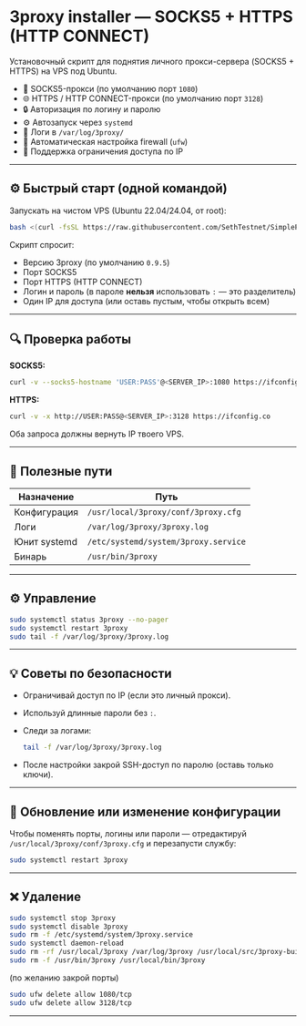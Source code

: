 # 3proxy installer — SOCKS5 + HTTPS (HTTP CONNECT)

Установочный скрипт для поднятия личного прокси-сервера (SOCKS5 + HTTPS) на VPS под Ubuntu.

* 🚀 SOCKS5-прокси (по умолчанию порт `1080`)
* 🌐 HTTPS / HTTP CONNECT-прокси (по умолчанию порт `3128`)
* 🔒 Авторизация по логину и паролю
* ⚙️ Автозапуск через `systemd`
* 📜 Логи в `/var/log/3proxy/`
* 🧱 Автоматическая настройка firewall (`ufw`)
* 💾 Поддержка ограничения доступа по IP

---

## ⚙️ Быстрый старт (одной командой)

Запускать на чистом VPS (Ubuntu 22.04/24.04, от root):

```bash
bash <(curl -fsSL https://raw.githubusercontent.com/SethTestnet/SimpleProxySocksHttps/main/install_3proxy_socks5_https.sh)
```

Скрипт спросит:

* Версию 3proxy (по умолчанию `0.9.5`)
* Порт SOCKS5
* Порт HTTPS (HTTP CONNECT)
* Логин и пароль
  (в пароле **нельзя** использовать `:` — это разделитель)
* Один IP для доступа (или оставь пустым, чтобы открыть всем)

---

## 🔍 Проверка работы

**SOCKS5:**

```bash
curl -v --socks5-hostname 'USER:PASS'@<SERVER_IP>:1080 https://ifconfig.co
```

**HTTPS:**

```bash
curl -v -x http://USER:PASS@<SERVER_IP>:3128 https://ifconfig.co
```

Оба запроса должны вернуть IP твоего VPS.

---

## 📁 Полезные пути

| Назначение   | Путь                                 |
| ------------ | ------------------------------------ |
| Конфигурация | `/usr/local/3proxy/conf/3proxy.cfg`  |
| Логи         | `/var/log/3proxy/3proxy.log`         |
| Юнит systemd | `/etc/systemd/system/3proxy.service` |
| Бинарь       | `/usr/bin/3proxy`                    |

---

## ⚙️ Управление

```bash
sudo systemctl status 3proxy --no-pager
sudo systemctl restart 3proxy
sudo tail -f /var/log/3proxy/3proxy.log
```

---

## 💡 Советы по безопасности

* Ограничивай доступ по IP (если это личный прокси).
* Используй длинные пароли без `:`.
* Следи за логами:

  ```bash
  tail -f /var/log/3proxy/3proxy.log
  ```
* После настройки закрой SSH-доступ по паролю (оставь только ключи).

---

## 🔁 Обновление или изменение конфигурации

Чтобы поменять порты, логины или пароли —
отредактируй `/usr/local/3proxy/conf/3proxy.cfg` и перезапусти службу:

```bash
sudo systemctl restart 3proxy
```

---

## ❌ Удаление

```bash
sudo systemctl stop 3proxy
sudo systemctl disable 3proxy
sudo rm -f /etc/systemd/system/3proxy.service
sudo systemctl daemon-reload
sudo rm -rf /usr/local/3proxy /var/log/3proxy /usr/local/src/3proxy-build
sudo rm -f /usr/bin/3proxy /usr/local/bin/3proxy
```

(по желанию закрой порты)

```bash
sudo ufw delete allow 1080/tcp
sudo ufw delete allow 3128/tcp
```

---
